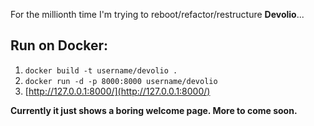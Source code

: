 For the millionth time I'm trying to reboot/refactor/restructure **Devolio**...  

## Run on Docker:  
  
1. `docker build -t username/devolio .`  
2. `docker run -d -p 8000:8000 username/devolio`  
3. [http://127.0.0.1:8000/](http://127.0.0.1:8000/)  
  
**Currently it just shows a boring welcome page. More to come soon.**